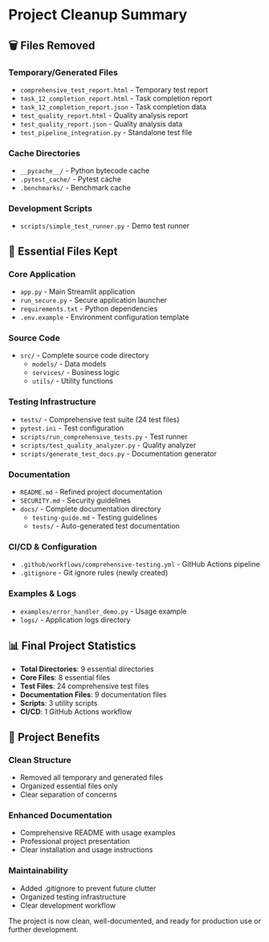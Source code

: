 # Project Cleanup Summary

## 🗑️ Files Removed

### Temporary/Generated Files
- `comprehensive_test_report.html` - Temporary test report
- `task_12_completion_report.html` - Task completion report
- `task_12_completion_report.json` - Task completion data
- `test_quality_report.html` - Quality analysis report
- `test_quality_report.json` - Quality analysis data
- `test_pipeline_integration.py` - Standalone test file

### Cache Directories
- `__pycache__/` - Python bytecode cache
- `.pytest_cache/` - Pytest cache
- `.benchmarks/` - Benchmark cache

### Development Scripts
- `scripts/simple_test_runner.py` - Demo test runner

## 📁 Essential Files Kept

### Core Application
- `app.py` - Main Streamlit application
- `run_secure.py` - Secure application launcher
- `requirements.txt` - Python dependencies
- `.env.example` - Environment configuration template

### Source Code
- `src/` - Complete source code directory
  - `models/` - Data models
  - `services/` - Business logic
  - `utils/` - Utility functions

### Testing Infrastructure
- `tests/` - Comprehensive test suite (24 test files)
- `pytest.ini` - Test configuration
- `scripts/run_comprehensive_tests.py` - Test runner
- `scripts/test_quality_analyzer.py` - Quality analyzer
- `scripts/generate_test_docs.py` - Documentation generator

### Documentation
- `README.md` - Refined project documentation
- `SECURITY.md` - Security guidelines
- `docs/` - Complete documentation directory
  - `testing-guide.md` - Testing guidelines
  - `tests/` - Auto-generated test documentation

### CI/CD & Configuration
- `.github/workflows/comprehensive-testing.yml` - GitHub Actions pipeline
- `.gitignore` - Git ignore rules (newly created)

### Examples & Logs
- `examples/error_handler_demo.py` - Usage example
- `logs/` - Application logs directory

## 📊 Final Project Statistics

- **Total Directories**: 9 essential directories
- **Core Files**: 8 essential files
- **Test Files**: 24 comprehensive test files
- **Documentation Files**: 9 documentation files
- **Scripts**: 3 utility scripts
- **CI/CD**: 1 GitHub Actions workflow

## 🎯 Project Benefits

### Clean Structure
- Removed all temporary and generated files
- Organized essential files only
- Clear separation of concerns

### Enhanced Documentation
- Comprehensive README with usage examples
- Professional project presentation
- Clear installation and usage instructions

### Maintainability
- Added .gitignore to prevent future clutter
- Organized testing infrastructure
- Clear development workflow

The project is now clean, well-documented, and ready for production use or further development.